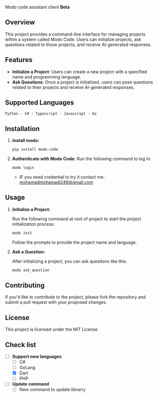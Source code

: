 Modo code assistant client **Beta**


## Overview

This project provides a command-line interface for managing projects within a system called Modo Code. Users can initialize projects, ask questions 
related to those projects, and receive AI-generated responses.

## Features

- **Initialize a Project**: Users can create a new project with a specified name and programming language.
- **Ask Questions**: Once a project is initialized, users can pose questions related to their projects and receive AI-generated responses.

## Supported Languages
``` Python - C# - Typescript - Javascript - Go ```


## Installation


1. **Install modo:**

   ```bash
   pip install modo-code
   ```

2. **Authenticate with Modo Code:**
   Run the following command to log in:

   ```bash
   modo login
   ```

   * IF you need credential to try it contact me: mohamadmohamadi249@gmail.com

## Usage

1. **Initialize a Project:**

   Run the following command at root of project to start the project initialization process:

   ```bash
   modo init
   ```

   Follow the prompts to provide the project name and language.

2. **Ask a Question:**

   After initializing a project, you can ask questions like this:

   ```bash
   modo ask_question
   ```

## Contributing

If you'd like to contribute to the project, please fork the repository and submit a pull request with your proposed changes.

## License

This project is licensed under the MIT License

## Check list
- [ ] **Support new languages**
   - [ ] C#
   - [ ] GoLang
   - [x] Dart
   - [ ] PHP

- [ ] **Update command**
   - [ ] New command to update librarry